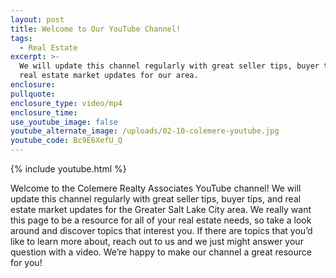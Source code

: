 ```yaml
---
layout: post
title: Welcome to Our YouTube Channel!
tags:
  - Real Estate
excerpt: >-
  We will update this channel regularly with great seller tips, buyer tips, and
  real estate market updates for our area.
enclosure:
pullquote:
enclosure_type: video/mp4
enclosure_time:
use_youtube_image: false
youtube_alternate_image: /uploads/02-10-colemere-youtube.jpg
youtube_code: Bc9E6XefU_Q
---
```


{% include youtube.html %}

Welcome to the Colemere Realty Associates YouTube channel\! We will update this channel regularly with great seller tips, buyer tips, and real estate market updates for the Greater Salt Lake City area. We really want this page to be a resource for all of your real estate needs, so take a look around and discover topics that interest you. If there are topics that you’d like to learn more about, reach out to us and we just might answer your question with a video. We’re happy to make our channel a great resource for you\!
